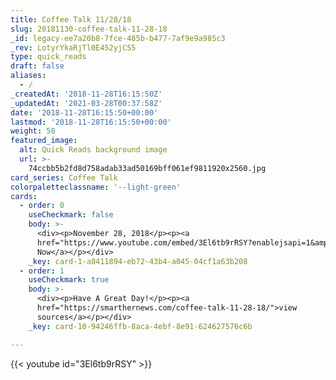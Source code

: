 ```yaml
---
title: Coffee Talk 11/28/18
slug: 20181130-coffee-talk-11-28-18
_id: legacy-ee7a20b8-7fce-485b-b477-7af9e9a985c3
_rev: LotyrYkaRjTl0E452yjCS5
type: quick_reads
draft: false
aliases:
  - /
_createdAt: '2018-11-28T16:15:50Z'
_updatedAt: '2021-03-28T00:37:58Z'
date: '2018-11-28T16:15:50+00:00'
lastmod: '2018-11-28T16:15:50+00:00'
weight: 50
featured_image:
  alt: Quick Reads background image
  url: >-
    74ccbb5b2fd8d758adab33ad50169bff061ef9811920x2560.jpg
card_series: Coffee Talk
colorpaletteclassname: '--light-green'
cards:
  - order: 0
    useCheckmark: false
    body: >-
      <div><p>November 28, 2018</p><p><a
      href="https://www.youtube.com/embed/3El6tb9rRSY?enablejsapi=1&amp;autoplay=1&amp;rel=0">Watch
      Now</a></p></div>
    _key: card-1-a8411894-eb72-43b4-a045-04cf1a63b208
  - order: 1
    useCheckmark: true
    body: >-
      <div><p>Have A Great Day!</p><p><a
      href="https://smarthernews.com/coffee-talk-11-28-18/">view
      sources</a></p></div>
    _key: card-10-94246ffb-8aca-4ebf-8e91-624627576c6b

---
```

{{< youtube id="3El6tb9rRSY" >}}